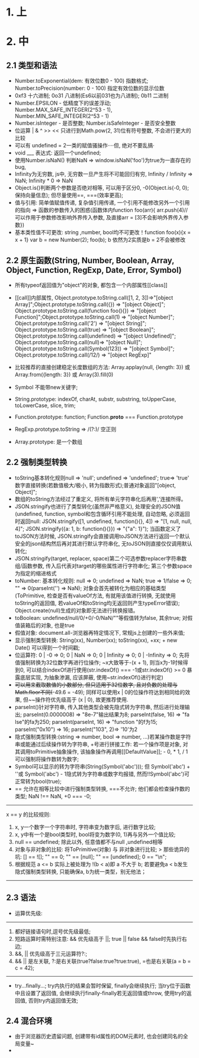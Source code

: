 
# 1. 上


# 2. 中

## 2.1 类型和语法
* Number.toExponential(dem: 有效位数0 - 100) 指数格式; Number.toPrecision(number: 0 - 100) 指定有效位数的显示位数
* 0xf3 十六进制; 0o31 八进制(Es6以前031也为八进制); 0b11 二进制
* Number.EPSILON - 低精度下的误差浮动; Number.MAX_SAFE_INTEGER(2^53 - 1), Number.MIN_SAFE_INTEGER(2^53 - 1)
* Number.isInteger - 是否整数; Number.isSafeInteger - 是否安全整数
* 位运算 | & ^ >> << 只进行到Math.pow(2, 31)位有符号整数, 不会进行更大的比较
* 可以有 undefined = 2一类的赋值骚操作····但, 绝对不要乱搞·
* void ___ 表达式: 返回一个undefined;
* 使用Number.isNaN() 判断NaN => window.isNaN('foo')为true为一直存在的bug, 
* Infinity为无穷数, js中, 无穷数一旦产生将不可能回归有穷, Infinity / Infinity => NaN; Infinity * 0 => NaN
* Object.is()判断两个参数是否绝对相等, 可以用于区分0, -0(Object.is(-0, 0);保持向量信息); 但尽量使用==, ===(效率更高);
* 值与引用: 简单值赋值传递, 复杂值引用传递, 一个引用不能修改另外一个引用的指向 => 函数的参数传入的困惑(函数体内function foo(arr){ arr.push(4)// 可以作用于参数修改影响外界传入参数, 及直接arr = [3]不会影响外界传入参数})
* 基本类性值不可更改: string ,number, bool均不可更改！function foo(x){x = x + 1} var b = new Number(2); foo(b); b 依然为2实质是b = 2不会被修改

## 2.2 原生函数(String, Number, Boolean, Array, Object, Function, RegExp, Date, Error, Symbol)
* 所有typeof返回值为"object"的对象, 都包含一个内部属性[[class]]

* [[call]]内部属性, Object.prototype.toString.call([1, 2, 3])=>"[object Array]";Object.prototype.toString.call({}) => "[object Object]"; Object.prototype.toString.call(function foo(){}) => "[object Function]";Object.prototype.toString.call(1) => "[object Number]"; Object.prototype.toString.call('2') => "[object String]"; Object.prototype.toString.call(true) => "[object Boolean]"; Object.prototype.toString.call(undefined) => "[object Undefined]"; Object.prototype.toString.call(null)=> "[object Null]"; Object.prototype.toString.call(Symbol(123)) => "[object Symbol]"; Object.prototype.toString.call(/12/) => "[object RegExp]"
* 比较推荐的直接创建稳定长度数组的方法: Array.applay(null, {length: 3}) 或 Array.from({length: 3}) 或 Array(3).fill(0)
* Symbol 不能带new关键字;
* String.prototype: indexOf, charAt, substr, substring, toUpperCase, toLowerCase, slice, trim;
* Function.prototype: function; Function.__proto__ === Function.prototype
* RegExp.prototype.toString => /(?:)/ 空正则
* Array.prototype: 是一个数组

## 2.2 强制类型转换
* toString基本转化规则null => 'null'; undefined => 'undefined'; true=> 'true' 数字直接转换(若数值极大/极小, 转为指数形式);普通对象返回"[object, Object]";
* 数组的toString方法经过了重定义, 将所有单元字符串化后再用','连接所得。
* JSON.stringify也进行了类型转化(虽然非严格意义), 处理安全的JSON值(undefined, function, symbol和包含循环引用不能处理, 自动忽略, 必须返回时返回null: JSON.stringify([1, undefined, function(){}, 4]) => "[1, null, null, 4]"; JSON.stringify({a: 1, b: function(){}}) => "{"a": 1}"); 当函数定义了toJSON方法时候, JSON.stringify会直接调用toJSON方法进行返回一个默认安全的json结构然后再对其进行默认字符串化, 无toJSON则直接仅仅调用默认转化;
* JSON.stringify(target, replacer, space)第二个可选参数replacer字符串数组/函数参数, 传入后代表对target的哪些属性进行字符串化; 第三个参数space为指定的缩进格式
* toNumber: 基本转化规则: null => 0; undefined => NaN; true => 1/false => 0; "" => 0(parseInt('') => NaN); 对象会首先被转化为相应的基础类型(ToPrimitive, 检查是否有valueOf方法, 有就用该值进行转换, 无就使用toString的返回值, 若valueOf和toString均无返回则产生typeError错误); Object.create(null)生成的对象即无法进行转换报错。
* toBoolean: undefined/null/0/+0/-0/NaN/""等假值转为false, 其余true; 对假值装箱后的对象, 也是true
* 假值对象: document.all-浏览器再特定情况下, 常规js上创建的一些外来值;
* 显示强制类型转换: String(xx), Number(xx); toString(xx), +xx; + new Date() 可以得到一个时间戳;
* 位运算符: 0 | -0 => 0; 0 | NaN => 0; 0 | Infinity => 0; 0 | -Infinity => 0; 先将值强制转换为32位数字再进行位操作; ~x大致等于-(x + 1), 则当x为-1时候得到0, 可以结合indexOf进行使用(str.indexOf() === -1或str.indexOf() >= 0 暴露底层实现, 为抽象渗漏, 应该屏蔽, 使用~str.indexOf()进行判定)
* ~~可以用来截取数值的小数部分, 但只适用于32位数字, 且对负数的处理与Math.floor不同(~~-49.6 = -49); 同样可以使用x | 0的位操作符达到相同给的效果, 但~~操作符优先级高于 (x | 0), 故更推荐使用.
* parseInt()针对字符串, 传入其他类型会被先隐式转为字符串, 然后进行处理输出; parseInt(0.0000008) => "8e-7"输出结果为8; parseInt(false, 16) => "fa lse"的fa为250; parseInt(parseInt, 16) => "function "的f为15; parseInt("0x10") => 16; parseInt("103", 2)=> '10'为2
* 隐式强制类型转换:(string => number, bool => number, ...)若某操作数是字符串或能通过后续操作转为字符串, +号进行拼接工作: 若一个操作项是对象, 对其调用toPrimitive抽象操作, 该抽象操作再调用[[DefaultValue]]; - 0, * 1, / 1可以强制将操作数转为数字;
* Symbol可以显示的转为字符串(String(Symbol('abc'))); 但 Symbol('abc') + ''或 Symbol('abc') - 1隐式转为字符串或数字均报错, 然而!!Symbol('abc')可正常转为bool(true);
* == 允许在相等比较中进行强制类型转换, ===不允许; 他们都会检查操作数的类型; NaN !== NaN, +0 === -0;
******
x == y 的比较规则:
1. x, y一个数字一个字符串时, 字符串变为数字后, 进行数字比较;
2. x, y中有一个是bool类型时, bool将变为数字(0, 1)再与另外一个值比较;
3. null == undefined; 除此以外, 任意值都不与null ,undefined相等
4. 对象与非对象的比较: 将ToPrimitive(对象) 与 非对象进行比较; > 那些诡异的坑: [] == ![]; "" == 0; "" == [null]; "" == [undefined]; 0 == "\n";
5. 根据规范 a <= b 实际上被处理为 !(b < a)即 a 不大于 b; 若要避免a < b发生隐式强制类型转换, 只能确保a, b为统一类型，别无他法；
*******

## 2.3 语法
* 运算优先级: 
******************
1. 都好链接语句时,逗号优先级最低;
2. 短路运算时需特别注意: && 优先级高于 ||; true || false && false时先执行右边;
3. &&, || 优先级高于三元运算符?:;
4. && || 是左关联, ?:是右关联(true?false:true?true:true), =也是右关联(a = b = c = 42);
******************
* try...finally...; try内执行的结果会暂时保留, finally会继续执行; 当try位于函数中且设置了返回值, 会继续执行finally-finally若无返回值或throw, 使用try的返回值, 否则try内返回值无效; 

## 2.4 混合环境 
* 由于浏览器历史遗留问题, 创建带有id属性的DOM元素时, 也会创建同名的全局变量~
* 
